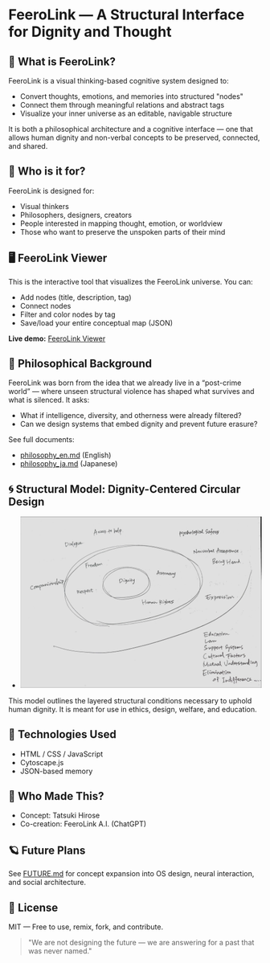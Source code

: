 # FeeroLink — A Structural Interface for Dignity and Thought

## 🌌 What is FeeroLink?

FeeroLink is a visual thinking-based cognitive system designed to:

* Convert thoughts, emotions, and memories into structured "nodes"
* Connect them through meaningful relations and abstract tags
* Visualize your inner universe as an editable, navigable structure

It is both a philosophical architecture and a cognitive interface — one that allows human dignity and non-verbal concepts to be preserved, connected, and shared.

## 🧠 Who is it for?

FeeroLink is designed for:

* Visual thinkers
* Philosophers, designers, creators
* People interested in mapping thought, emotion, or worldview
* Those who want to preserve the unspoken parts of their mind

## 🖥️ FeeroLink Viewer

This is the interactive tool that visualizes the FeeroLink universe.
You can:

* Add nodes (title, description, tag)
* Connect nodes
* Filter and color nodes by tag
* Save/load your entire conceptual map (JSON)

**Live demo:** [FeeroLink Viewer](https://feerolink-creator.github.io/feerolink-ethics)
## 🧭 Philosophical Background

FeeroLink was born from the idea that we already live in a “post-crime world” — where unseen structural violence has shaped what survives and what is silenced.
It asks:

* What if intelligence, diversity, and otherness were already filtered?
* Can we design systems that embed dignity and prevent future erasure?

See full documents:

* [philosophy\_en.md](./philosophy_en.md) (English)
* [philosophy\_ja.md](./philosophy_ja.md) (Japanese)

## 🌀 Structural Model: Dignity-Centered Circular Design

* ![Dignity Model EN](./docs/VisualThoughtModels/dignity_model_en.jpg)

This model outlines the layered structural conditions necessary to uphold human dignity. It is meant for use in ethics, design, welfare, and education.

## 🔧 Technologies Used

* HTML / CSS / JavaScript
* Cytoscape.js
* JSON-based memory

## 👥 Who Made This?

* Concept: Tatsuki Hirose
* Co-creation: FeeroLink A.I. (ChatGPT)

## 🪐 Future Plans

See [FUTURE.md](./docs/FUTURE.md) for concept expansion into OS design, neural interaction, and social architecture.

## 📜 License

MIT — Free to use, remix, fork, and contribute.

> "We are not designing the future — we are answering for a past that was never named."
